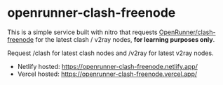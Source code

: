 # openrunner-clash-freenode

This is a simple service built with nitro that requests [OpenRunner/clash-freenode](https://github.com/OpenRunner/clash-freenode) for the latest clash / v2ray nodes, **for learning purposes only**.

Request /clash for latest clash nodes and /v2ray for latest v2ray nodes.

- Netlify hosted: <https://openrunner-clash-freenode.netlify.app/>
- Vercel hosted: <https://openrunner-clash-freenode.vercel.app/>
